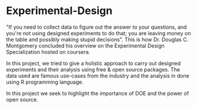 # Experimental-Design

"If you need to collect data to figure out the answer to your questions, and you're not using designed experiments to do that; you are leaving money on the table and possibly making stupid decisions". This is how Dr. Douglas C. Montgomery concluded his overview on the Experimental Design Specialization hosted on coursera.

In this project, we tried to give a holistic approach to carry out designed experiments and their analysis using free & open source packages. The data used are famous use-cases from the industry and the analysis in done using R programming language.

In this project we seek to highlight the importance of DOE and the power of open source.